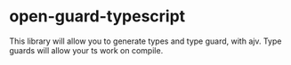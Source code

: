 # open-guard-typescript
This library will allow you to generate types and type guard, with ajv. Type guards will allow your ts work on compile.

